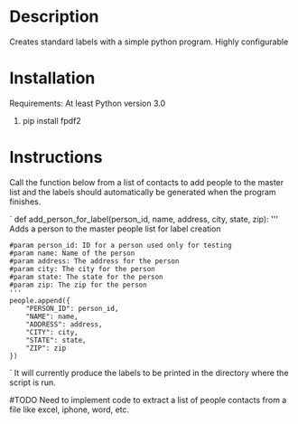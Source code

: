 # Description

Creates standard labels with a simple python program. Highly configurable

# Installation

Requirements: At least Python version 3.0

1. pip install fpdf2

# Instructions

Call the function below from a list of contacts to add people to the master list and the labels should automatically be generated when the program finishes.

`
def add_person_for_label(person_id, name, address, city, state, zip):
    '''
    Adds a person to the master people list for label creation

    #param person_id: ID for a person used only for testing
    #param name: Name of the person
    #param address: The address for the person
    #param city: The city for the person
    #param state: The state for the person
    #param zip: The zip for the person
    '''
    people.append({
        "PERSON_ID": person_id,
        "NAME": name,
        "ADDRESS": address,
        "CITY": city,
        "STATE": state,
        "ZIP": zip
    })
`
It will currently produce the labels to be printed in the directory where the script is run.

#TODO
Need to implement code to extract a list of people contacts from a file like excel, iphone, word, etc.
